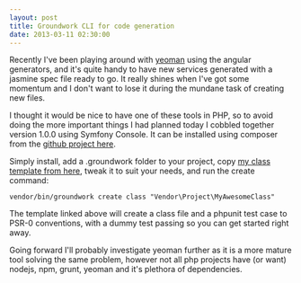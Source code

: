 ```yaml
---
layout: post
title: Groundwork CLI for code generation
date: 2013-03-11 02:30:00
---
```


Recently I've been playing around with [yeoman](http://yeoman.io/) using the angular generators, and it's quite handy to have new services generated with a jasmine spec file ready to go. It really shines when I've got some momentum and I don't want to lose it during the mundane task of creating new files.

I thought it would be nice to have one of these tools in PHP, so to avoid doing the more important things I had planned today I cobbled together version 1.0.0 using Symfony Console. It can be installed using composer from the [github project here](https://github.com/dancras/groundwork).

Simply install, add a .groundwork folder to your project, copy [my class template from here](https://github.com/dancras/groundwork/tree/master/.groundwork), tweak it to suit your needs, and run the create command:

    vendor/bin/groundwork create class "Vendor\Project\MyAwesomeClass"

The template linked above will create a class file and a phpunit test case to PSR-0 conventions, with a dummy test passing so you can get started right away.

Going forward I'll probably investigate yeoman further as it is a more mature tool solving the same problem, however not all php projects have (or want) nodejs, npm, grunt, yeoman and it's plethora of dependencies.
